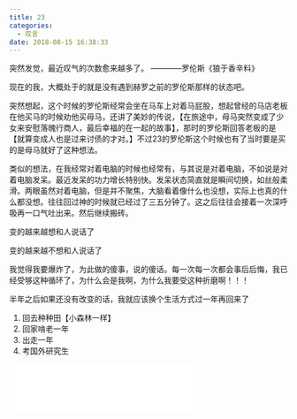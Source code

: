 ```yaml
---
title: 23
categories:
  - 叹言
date: 2018-08-15 16:38:33
---
```

<p></p>
<!-- more -->

突然发觉，最近叹气的次数愈来越多了。
————罗伦斯《狼于香辛料》

现在的我，大概处于的就是没有遇到赫罗之前的罗伦斯那样的状态吧。

突然想起，这个时候的罗伦斯经常会坐在马车上对着马屁股，想起曾经的马店老板在他买马的时候劝他买母马，还讲了美妙的传说，【在旅途中，母马突然变成了少女来安慰落魄行商人，最后幸福的在一起的故事】，那时的罗伦斯回答老板的是【就算变成人也是过来讨债的才对。】不过23的罗伦斯这个时候也有了当时要是买的是母马就好了这种想法。

类似的想法，在我经常对着电脑的时候也经常有，与其说是对着电脑，不如说是对着电脑发呆。最近发呆的功力增长特别快。发呆状态简直就是瞬间切换，如丝般柔滑。两眼虽然对着电脑，但是并不聚焦，大脑看着像什么也没想，实际上也真的什么都没想。往往回过神的时候就已经过了三五分钟了。这之后往往会接着一次深呼吸再一口气吐出来。然后继续搬砖。

变的越来越想和人说话了

变的越来越不想和人说话了

我觉得我要爆炸了，为此做的傻事，说的傻话。每一次每一次都会事后后悔，我已经受够这种循环了，为什么会是我啊，为什么我要受这种折磨啊！！！

半年之后如果还没有改变的话，我就应该换个生活方式过一年再回来了

1. 回去种种田【小森林一样】
2. 回家啃老一年
3. 出走一年
4. 考国外研究生

<iframe frameborder="no" border="0" marginwidth="0" marginheight="0" width=330 height=86 src="//music.163.com/outchain/player?type=2&id=405315&auto=1&height=66"></iframe>
